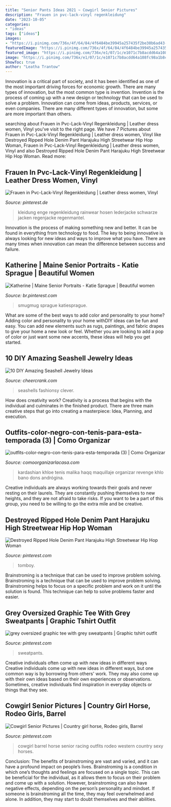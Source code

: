 ```yaml
---
title: "Senior Pants Ideas 2021 ~ Cowgirl Senior Pictures"
description: "Frauen in pvc-lack-vinyl regenkleidung"
date: "2023-10-05"
categories:
- "ideas"
tags: ["ideas"]
images:
- "https://i.pinimg.com/736x/4f/64/84/4f6484be39945a257435f2be30b6ad43--cowgirl-senior-pictures.jpg"
featuredImage: "https://i.pinimg.com/736x/4f/64/84/4f6484be39945a257435f2be30b6ad43--cowgirl-senior-pictures.jpg"
featured_image: "https://i.pinimg.com/736x/e1/07/1c/e1071c7b8acdd64a108fc98a1b8cce2f.jpg"
image: "https://i.pinimg.com/736x/e1/07/1c/e1071c7b8acdd64a108fc98a1b8cce2f.jpg"
ShowToc: true
author: "Leatha Trantow"
---
```



Innovation is a critical part of society, and it has been identified as one of the most important driving forces for economic growth. There are many types of innovation, but the most common type is invention. Invention is the process of coming up with a new design or technology that can be used to solve a problem. Innovation can come from ideas, products, services, or even companies. There are many different types of innovation, but some are more important than others.

	

		
searching about Frauen in Pvc-Lack-Vinyl Regenkleidung | Leather dress women, Vinyl you've visit to the right page. We have 7 Pictures about Frauen in Pvc-Lack-Vinyl Regenkleidung | Leather dress women, Vinyl like Destroyed Ripped Hole Denim Pant Harajuku High Streetwear Hip Hop Woman, Frauen in Pvc-Lack-Vinyl Regenkleidung | Leather dress women, Vinyl and also Destroyed Ripped Hole Denim Pant Harajuku High Streetwear Hip Hop Woman. Read more:
		
    
## Frauen In Pvc-Lack-Vinyl Regenkleidung | Leather Dress Women, Vinyl

<img loading=lazy src="https://i.pinimg.com/736x/e1/07/1c/e1071c7b8acdd64a108fc98a1b8cce2f.jpg" onerror="this.onerror=null;this.src='https://tse4.mm.bing.net/th?id=OIP.R5f0nvmCRDxQcFZwJwEt0QHaLG&amp;pid=15.1';" alt="Frauen in Pvc-Lack-Vinyl Regenkleidung | Leather dress women, Vinyl">

_Source: pinterest.de_

>kleidung enge regenkleidung rainwear hosen lederjacke schwarze jacken regenjacke regenmantel. 

	

Innovation is the process of making something new and better. It can be found in everything from technology to food. The key to being innovative is always looking for new ideas and ways to improve what you have. There are many times when innovation can mean the difference between success and failure.

    
## Katherine | Maine Senior Portraits - Katie Sprague | Beautiful Women

<img loading=lazy src="https://i.pinimg.com/736x/d3/af/fa/d3affa36b964615c136d9cb0ce8033a0.jpg" onerror="this.onerror=null;this.src='https://tse1.mm.bing.net/th?id=OIP.SpBy1-iqHpxhGifQdfbFKQAAAA&amp;pid=15.1';" alt="Katherine | Maine Senior Portraits - Katie Sprague | Beautiful women">

_Source: br.pinterest.com_

>smugmug sprague katiesprague. 

	

What are some of the best ways to add color and personality to your home?
Adding color and personality to your home withDIY ideas can be fun and easy. You can add new elements such as rugs, paintings, and fabric drapes to give your home a new look or feel. Whether you are looking to add a pop of color or just want some new accents, these ideas will help you get started.

    
## 10 DIY Amazing Seashell Jewelry Ideas

<img loading=lazy src="https://www.cheercrank.com/wp-content/uploads/2020/08/9-6.jpg" onerror="this.onerror=null;this.src='https://tse2.mm.bing.net/th?id=OIP.6Z2sT6PM34xo3PxLb6z0bAHaLH&amp;pid=15.1';" alt="10 DIY Amazing Seashell Jewelry Ideas">

_Source: cheercrank.com_

>seashells fashionsy clever. 

	

How does creativity work?
Creativity is a process that begins with the individual and culminates in the finished product. There are three main creative steps that go into creating a masterpiece: Idea, Planning, and execution.

    
## Outfits-color-negro-con-tenis-para-esta-temporada (3) | Como Organizar

<img loading=lazy src="https://comoorganizarlacasa.com/wp-content/uploads/2020/11/outfits-color-negro-con-tenis-para-esta-temporada-3.jpg" onerror="this.onerror=null;this.src='https://tse4.mm.bing.net/th?id=OIP.Mv9nMH0NtQgOl7h9RHR0AAHaKr&amp;pid=15.1';" alt="outfits-color-negro-con-tenis-para-esta-temporada (3) | Como Organizar">

_Source: comoorganizarlacasa.com_

>kardashian khloe tenis malika haqq maquillaje organizar revenge khlo bano dons andrógina. 

	

Creative individuals are always working towards their goals and never resting on their laurels. They are constantly pushing themselves to new heights, and they are not afraid to take risks. If you want to be a part of this group, you need to be willing to go the extra mile and be creative.

    
## Destroyed Ripped Hole Denim Pant Harajuku High Streetwear Hip Hop Woman

<img loading=lazy src="https://i.pinimg.com/736x/b0/34/eb/b034ebb719988cd473b0ce6c1221bfd6.jpg" onerror="this.onerror=null;this.src='https://tse3.mm.bing.net/th?id=OIP.uB0QyPNCgJrbyHoiFKFjHwHaHb&amp;pid=15.1';" alt="Destroyed Ripped Hole Denim Pant Harajuku High Streetwear Hip Hop Woman">

_Source: pinterest.com_

>tomboy. 

	

Brainstroming is a technique that can be used to improve problem solving.
Brainstroming is a technique that can be used to improve problem solving. Brainstroming helps to focus on a specific problem and work on it until the solution is found. This technique can help to solve problems faster and easier.

    
## Grey Oversized Graphic Tee With Grey Sweatpants | Graphic Tshirt Outfit

<img loading=lazy src="https://i.pinimg.com/736x/43/5d/4c/435d4c1bb87eec40084e252128fe400f.jpg" onerror="this.onerror=null;this.src='https://tse4.mm.bing.net/th?id=OIP.7xnaQSLKXUNuw69I5W3RNgHaLE&amp;pid=15.1';" alt="grey oversized graphic tee with grey sweatpants | Graphic tshirt outfit">

_Source: pinterest.com_

>sweatpants. 

	

Creative individuals often come up with new ideas in different ways
Creative individuals come up with new ideas in different ways, but one common way is by borrowing from others' work. They may also come up with their own ideas based on their own experiences or observations. Sometimes, creative individuals find inspiration in everyday objects or things that they see.

    
## Cowgirl Senior Pictures | Country Girl Horse, Rodeo Girls, Barrel

<img loading=lazy src="https://i.pinimg.com/736x/4f/64/84/4f6484be39945a257435f2be30b6ad43--cowgirl-senior-pictures.jpg" onerror="this.onerror=null;this.src='https://tse3.mm.bing.net/th?id=OIP.hEOM462l17hbDsJO64oFNQHaNJ&amp;pid=15.1';" alt="Cowgirl Senior Pictures | Country girl horse, Rodeo girls, Barrel">

_Source: pinterest.com_

>cowgirl barrel horse senior racing outfits rodeo western country sexy horses. 

	

Conclusion: The benefits of brainstroming are vast and varied, and it can have a profound impact on people’s lives.
Brainstroming is a condition in which one’s thoughts and feelings are focused on a single topic. This can be beneficial for the individual, as it allows them to focus on their problem and come up with a solution. However, brainstroming can also have negative effects, depending on the person’s personality and mindset. If someone is brainstroming all the time, they may feel overwhelmed and alone. In addition, they may start to doubt themselves and their abilities.

